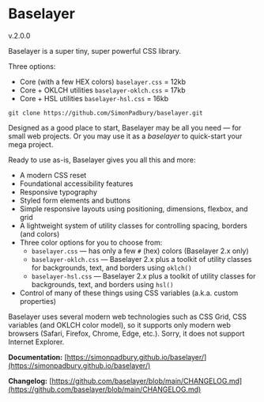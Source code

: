 # Baselayer

v.2.0.0

Baselayer is a super tiny, super powerful CSS library.

Three options:

* Core (with a few HEX colors) `baselayer.css` = 12kb
* Core + OKLCH utilities `baselayer-oklch.css` = 17kb
* Core + HSL utilities `baselayer-hsl.css` = 16kb

```
git clone https://github.com/SimonPadbury/baselayer.git
```

Designed as a good place to start, Baselayer may be all you need — for small web projects. Or you may use it as a _baselayer_ to quick-start your mega project.

Ready to use as-is, Baselayer gives you all this and more:

* A modern CSS reset
* Foundational accessibility features
* Responsive typography
* Styled form elements and buttons
* Simple responsive layouts using positioning, dimensions, flexbox, and grid
* A lightweight system of utility classes for controlling spacing, borders (and colors)
* Three color options for you to choose from:
    * `baselayer.css` — has only a few `#` (hex) colors (Baselayer 2.x only)
    * `baselayer-oklch.css` — Baselayer 2.x plus a toolkit of utility classes for backgrounds, text, and borders using `oklch()` 
    * `baselayer-hsl.css` — Baselayer 2.x plus a toolkit of utility classes for backgrounds, text, and borders using `hsl()` 
* Control of many of these things using CSS variables (a.k.a. custom properties)

Baselayer uses several modern web technologies such as CSS Grid, CSS variables (and OKLCH color model), so it supports only modern web browsers (Safari, Firefox, Chrome, Edge, etc.). Sorry, it does not support Internet Explorer.

**Documentation:** [https://simonpadbury.github.io/baselayer/](https://simonpadbury.github.io/baselayer/)

**Changelog:** [https://github.com/baselayer/blob/main/CHANGELOG.md](https://github.com/baselayer/blob/main/CHANGELOG.md)